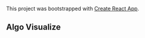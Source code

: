 This project was bootstrapped with [Create React App](https://github.com/facebook/create-react-app).

## Algo Visualize
